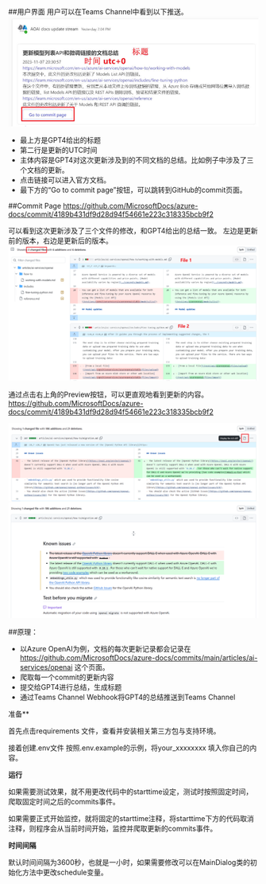 ##用户界面
用户可以在Teams Channel中看到以下推送。
![Message UI](/images/message_ui_Chinese.jpg)
- 最上方是GPT4给出的标题
- 第二行是更新的UTC时间
- 主体内容是GPT4对这次更新涉及到的不同文档的总结。比如例子中涉及了三个文档的更新。
- 点击链接可以进入官方文档。
- 最下方的“Go to commit page”按钮，可以跳转到GitHub的commit页面。

##Commit Page
https://github.com/MicrosoftDocs/azure-docs/commit/4189b431df9d28d94f54661e223c318335bcb9f2 

可以看到这次更新涉及了三个文件的修改，和GPT4给出的总结一致。
左边是更新前的版本，右边是更新后的版本。
![Commit Page](/images/commit_page.jpg)

通过点击右上角的Preview按钮，可以更直观地看到更新的内容。
https://github.com/MicrosoftDocs/azure-docs/commit/4189b431df9d28d94f54661e223c318335bcb9f2

![preview_button](/images/preview_button.jpg)
![preview_ui](/images/preview_ui.jpg)

##原理：
- 以Azure OpenAI为例，文档的每次更新记录都会记录在 https://github.com/MicrosoftDocs/azure-docs/commits/main/articles/ai-services/openai 这个页面。
- 爬取每一个commit的更新内容
- 提交给GPT4进行总结，生成标题
- 通过Teams Channel Webhook将GPT4的总结推送到Teams Channel



准备**

首先点击requirements 文件，查看并安装相关第三方包与支持环境。

接着创建.env文件 按照.env.example的示例，将your_xxxxxxxx 填入你自己的内容。

**运行**

如果需要测试效果，就不用更改代码中的starttime设定，测试时按照固定时间，爬取固定时间之后的commits事件。

如果需要正式开始监控，就将固定的starttime注释，将starttime下方的代码取消注释，则程序会从当前时间开始，监控并爬取更新的commits事件。

**时间间隔**

默认时间间隔为3600秒，也就是一小时，如果需要修改可以在MainDialog类的初始化方法中更改schedule变量。

